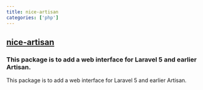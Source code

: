 ```yaml
---
title: nice-artisan
categories: ['php']
---
```

## [nice-artisan](https://github.com/bestmomo/nice-artisan)

### This package is to add a web interface for Laravel 5 and earlier Artisan.


This package is to add a web interface for Laravel 5 and earlier Artisan.

